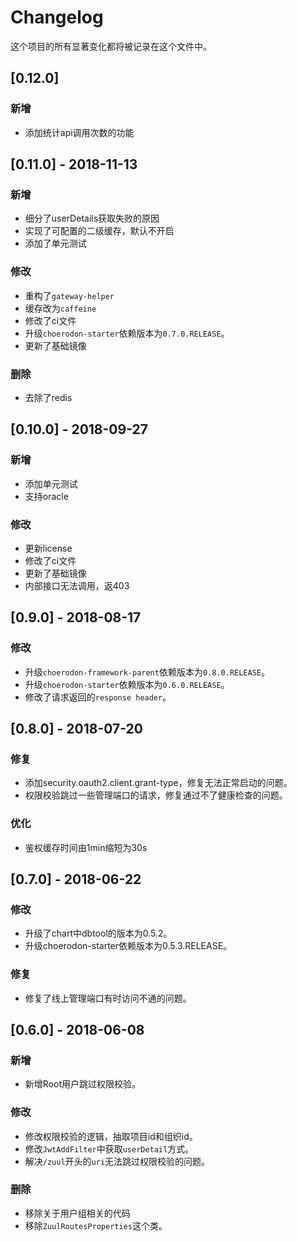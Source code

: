 # Changelog

这个项目的所有显著变化都将被记录在这个文件中。

## [0.12.0]

### 新增

- 添加统计api调用次数的功能

## [0.11.0] - 2018-11-13

### 新增

- 细分了userDetails获取失败的原因
- 实现了可配置的二级缓存，默认不开启
- 添加了单元测试

### 修改

- 重构了`gateway-helper`
- 缓存改为`caffeine`
- 修改了ci文件
- 升级`choerodon-starter`依赖版本为`0.7.0.RELEASE`。
- 更新了基础镜像

### 删除

- 去除了redis

## [0.10.0] - 2018-09-27

### 新增

- 添加单元测试
- 支持oracle

### 修改

- 更新license 
- 修改了ci文件
- 更新了基础镜像
- 内部接口无法调用，返403

## [0.9.0] - 2018-08-17

### 修改

- 升级`choerodon-framework-parent`依赖版本为`0.8.0.RELEASE`。
- 升级`choerodon-starter`依赖版本为`0.6.0.RELEASE`。
- 修改了请求返回的`response header`。

## [0.8.0] - 2018-07-20

### 修复

- 添加security.oauth2.client.grant-type，修复无法正常启动的问题。
- 权限校验跳过一些管理端口的请求，修复通过不了健康检查的问题。

### 优化

- 鉴权缓存时间由1min缩短为30s

## [0.7.0] - 2018-06-22

### 修改

- 升级了chart中dbtool的版本为0.5.2。
- 升级choerodon-starter依赖版本为0.5.3.RELEASE。

### 修复

- 修复了线上管理端口有时访问不通的问题。

## [0.6.0] - 2018-06-08

### 新增

- 新增Root用户跳过权限校验。

### 修改

- 修改权限校验的逻辑，抽取项目id和组织id。
- 修改`JwtAddFilter`中获取`userDetail`方式。
- 解决`/zuul`开头的`uri`无法跳过权限校验的问题。

### 删除

- 移除关于用户组相关的代码
- 移除`ZuulRoutesProperties`这个类。

